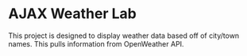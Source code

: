 # AJAX Weather Lab

This project is designed to display weather data based off of city/town names. This pulls information from OpenWeather API. 
